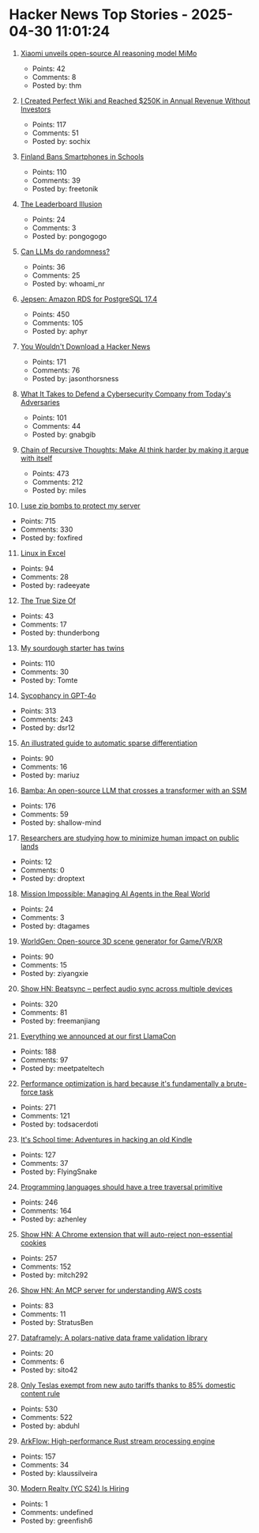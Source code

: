 # Hacker News Top Stories - 2025-04-30 11:01:24

1. [Xiaomi unveils open-source AI reasoning model MiMo](https://github.com/XiaomiMiMo/MiMo)
   - Points: 42
   - Comments: 8
   - Posted by: thm

2. [I Created Perfect Wiki and Reached $250K in Annual Revenue Without Investors](https://habr.com/en/articles/905812/)
   - Points: 117
   - Comments: 51
   - Posted by: sochix

3. [Finland Bans Smartphones in Schools](https://yle.fi/a/74-20158886)
   - Points: 110
   - Comments: 39
   - Posted by: freetonik

4. [The Leaderboard Illusion](https://arxiv.org/abs/2504.20879)
   - Points: 24
   - Comments: 3
   - Posted by: pongogogo

5. [Can LLMs do randomness?](https://rnikhil.com/2025/04/26/llm-coin-toss-odd-even)
   - Points: 36
   - Comments: 25
   - Posted by: whoami_nr

6. [Jepsen: Amazon RDS for PostgreSQL 17.4](https://jepsen.io/analyses/amazon-rds-for-postgresql-17.4)
   - Points: 450
   - Comments: 105
   - Posted by: aphyr

7. [You Wouldn't Download a Hacker News](https://www.jasonthorsness.com/25)
   - Points: 171
   - Comments: 76
   - Posted by: jasonthorsness

8. [What It Takes to Defend a Cybersecurity Company from Today's Adversaries](https://www.sentinelone.com/labs/top-tier-target-what-it-takes-to-defend-a-cybersecurity-company-from-todays-adversaries/)
   - Points: 101
   - Comments: 44
   - Posted by: gnabgib

9. [Chain of Recursive Thoughts: Make AI think harder by making it argue with itself](https://github.com/PhialsBasement/Chain-of-Recursive-Thoughts)
   - Points: 473
   - Comments: 212
   - Posted by: miles

10. [I use zip bombs to protect my server](https://idiallo.com/blog/zipbomb-protection)
   - Points: 715
   - Comments: 330
   - Posted by: foxfired

11. [Linux in Excel](https://github.com/NSG650/LinuxInExcel)
   - Points: 94
   - Comments: 28
   - Posted by: radeeyate

12. [The True Size Of](https://thetruesize.com/)
   - Points: 43
   - Comments: 17
   - Posted by: thunderbong

13. [My sourdough starter has twins](https://brainbaking.com/post/2025/04/my-sourdough-starter-has-twins/)
   - Points: 110
   - Comments: 30
   - Posted by: Tomte

14. [Sycophancy in GPT-4o](https://openai.com/index/sycophancy-in-gpt-4o/)
   - Points: 313
   - Comments: 243
   - Posted by: dsr12

15. [An illustrated guide to automatic sparse differentiation](https://iclr-blogposts.github.io/2025/blog/sparse-autodiff/)
   - Points: 90
   - Comments: 16
   - Posted by: mariuz

16. [Bamba: An open-source LLM that crosses a transformer with an SSM](https://research.ibm.com/blog/bamba-ssm-transformer-model)
   - Points: 176
   - Comments: 59
   - Posted by: shallow-mind

17. [Researchers are studying how to minimize human impact on public lands](https://undark.org/2025/04/28/keep-wild-places-wild/)
   - Points: 12
   - Comments: 0
   - Posted by: droptext

18. [Mission Impossible: Managing AI Agents in the Real World](https://medium.com/gitconnected/mission-impossible-managing-ai-agents-in-the-real-world-f8e7834833af)
   - Points: 24
   - Comments: 3
   - Posted by: dtagames

19. [WorldGen: Open-source 3D scene generator for Game/VR/XR](https://worldgen.github.io/)
   - Points: 90
   - Comments: 15
   - Posted by: ziyangxie

20. [Show HN: Beatsync – perfect audio sync across multiple devices](https://github.com/freeman-jiang/beatsync)
   - Points: 320
   - Comments: 81
   - Posted by: freemanjiang

21. [Everything we announced at our first LlamaCon](https://ai.meta.com/blog/llamacon-llama-news/?_fb_noscript=1)
   - Points: 188
   - Comments: 97
   - Posted by: meetpateltech

22. [Performance optimization is hard because it's fundamentally a brute-force task](https://purplesyringa.moe/blog/why-performance-optimization-is-hard-work/)
   - Points: 271
   - Comments: 121
   - Posted by: todsacerdoti

23. [It's School time: Adventures in hacking an old Kindle](https://samkhawase.com/blog/hacking-kindle/)
   - Points: 127
   - Comments: 37
   - Posted by: FlyingSnake

24. [Programming languages should have a tree traversal primitive](https://blog.tylerglaiel.com/p/programming-languages-should-have)
   - Points: 246
   - Comments: 164
   - Posted by: azhenley

25. [Show HN: A Chrome extension that will auto-reject non-essential cookies](https://blog.bymitch.com/posts/reject-cookies/)
   - Points: 257
   - Comments: 152
   - Posted by: mitch292

26. [Show HN: An MCP server for understanding AWS costs](undefined)
   - Points: 83
   - Comments: 11
   - Posted by: StratusBen

27. [Dataframely: A polars-native data frame validation library](https://tech.quantco.com/blog/dataframely)
   - Points: 20
   - Comments: 6
   - Posted by: sito42

28. [Only Teslas exempt from new auto tariffs thanks to 85% domestic content rule](https://fuelarc.com/cars/only-tesla-exempt-from-new-auto-tariffs-thanks-to-85-domestic-content-rule/)
   - Points: 530
   - Comments: 522
   - Posted by: abduhl

29. [ArkFlow: High-performance Rust stream processing engine](https://github.com/arkflow-rs/arkflow)
   - Points: 157
   - Comments: 34
   - Posted by: klaussilveira

30. [Modern Realty (YC S24) Is Hiring](https://www.workatastartup.com/jobs/66546)
   - Points: 1
   - Comments: undefined
   - Posted by: greenfish6

